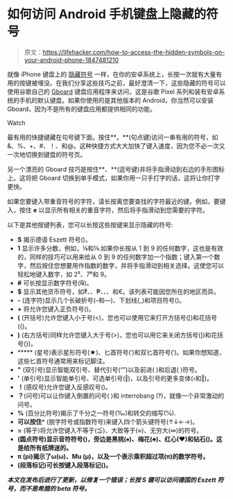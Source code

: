 # 如何访问 Android 手机键盘上隐藏的符号

> 原文：<https://lifehacker.com/how-to-access-the-hidden-symbols-on-your-android-phone-1847481210>

就像 iPhone 键盘上的 [隐藏符号](https://lifehacker.com/how-to-access-the-hidden-symbols-on-your-iphones-keyboa-1847212952) 一样，在你的安卓系统上，长按一次就有大量有用的按键被埋没。在我们分享这些技巧之前，最好澄清一下，这些隐藏的符号可以使用谷歌自己的 [Gboard](https://play.google.com/store/apps/details?id=com.google.android.inputmethod.latin) 键盘应用程序来访问，这是谷歌 Pixel 系列和装有安卓系统的手机的默认键盘。如果你使用的是其他版本的 Android，你当然可以安装 Gboard，因为不是所有的键盘应用都提供相同的功能。

Watch

最有用的快捷键藏在句号键下面。按住**。**(句点键)访问一串有用的符号，如&、%、+、#、！、和@。这种快捷方式大大加快了键入速度，因为您不必一次又一次地切换到键盘的符号页。

另一个漂亮的 Gboard 技巧是按住**、**(逗号键)并将手指滑动到右边的手形图标上。这将把 Gboard 切换到单手模式，如果你用一只手打字的话，这将让你打字更快。

如果您要键入带重音符号的字符，请长按离您要查找的字符最近的键。例如，要键入，按住 **e** 以显示所有相关的重音字符，然后将手指滑动到您需要的字符。

以下是其他按键列表，您可以长按这些按键来显示隐藏的符号:

*   **S** 揭示德语 Eszett 符号()。
*   **1** 显示许多分数，例如，⅛和⅑.如果你长按从 1 到 9 的任何数字，这也是有效的，同样的技巧可以用来给从 0 到 9 的任何数字加一个指数；键入第一个数字，然后按住您想要用作指数的数字，并将手指滑动到相关选择。这使您可以轻松地键入数字，如 2⁵、7⁸和 9。
*   **#** 可长按显示数字符号(℞)。
*   **$** 显示其他货币符号，如₹、、₱、、、和€。该列表可能因您所在的地区而异。
*   **-** (连字符)显示几个长破折号(–和—)、下划线(_)和项目符号()。
*   **+** 将允许您键入正负符号()。
*   **(** (开括号)允许您键入小于号(<)，您也可以使用它来打开方括号([)和花括号({)。
*   **)** (右方括号)同样允许您键入大于号(>)，您也可以用它来关闭方括号(])和花括号(})。
*   ***** (星号)表示星形符号(★)、匕首符号(‵)和双匕首符号(‵)。如果你想知道，这些匕首符号通常用来标记脚注。
*   **"** (双引号)显示智能双引号、替代引号(“”)以及前进( )和后退( )符号。
*   **'** (单引号)显示智能单引号、可选单引号(‖)，以及引号的更多变体(‹和‖)。
*   **！**(感叹号)允许您键入反感叹号()。
*   **？**(问号)可以让你键入倒置的问号( )和 interrobang (‽)，就像一个非常激动的问号。
*   **%** (百分比符号)揭示了千分之一符号(‰)和转交的缩写(℅).
*   **可以按住^** (脱字符号或指数符号)来键入四个箭头键符号(↑↓←→)。
*   **=** (等于)将允许您键入不等于(≦)、大致等于(≈)、无穷大(∞)的符号。
*   **(圆点符号)显示音符符号()，旁边是黑桃(♠)、梅花(♣)、红心(♥)和钻石()。这是给所有纸牌迷的。**
*   ****π** (pi)揭示了ω(ω)、Mu (μ)，以及一个表示乘积超过项(π)的数学符号。**
*   **(段落标记)可长按键入段落标记()。**

***本文在发布后进行了更新，以修复一个错误；长按 S 键可以访问德国的 Eszett 符号，而不是希腊的 beta 符号。***